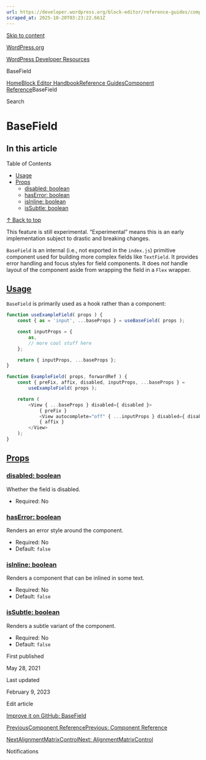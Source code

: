 ```yaml
---
url: https://developer.wordpress.org/block-editor/reference-guides/components/base-field
scraped_at: 2025-10-20T03:23:22.661Z
---
```


[Skip to content](https://developer.wordpress.org/block-editor/reference-guides/components/base-field/#wp--skip-link--target)

[WordPress.org](https://wordpress.org/)

[WordPress Developer Resources](https://developer.wordpress.org/)

BaseField


[Home](https://developer.wordpress.org/)[Block Editor Handbook](https://developer.wordpress.org/block-editor/)[Reference Guides](https://developer.wordpress.org/block-editor/reference-guides/)[Component Reference](https://developer.wordpress.org/block-editor/reference-guides/components/)BaseField

Search

# BaseField

## In this article

Table of Contents

- [Usage](https://developer.wordpress.org/block-editor/reference-guides/components/base-field/#usage)
- [Props](https://developer.wordpress.org/block-editor/reference-guides/components/base-field/#props)
  - [disabled: boolean](https://developer.wordpress.org/block-editor/reference-guides/components/base-field/#disabled-boolean)
  - [hasError: boolean](https://developer.wordpress.org/block-editor/reference-guides/components/base-field/#haserror-boolean)
  - [isInline: boolean](https://developer.wordpress.org/block-editor/reference-guides/components/base-field/#isinline-boolean)
  - [isSubtle: boolean](https://developer.wordpress.org/block-editor/reference-guides/components/base-field/#issubtle-boolean)

[↑ Back to top](https://developer.wordpress.org/block-editor/reference-guides/components/base-field/#wp--skip-link--target)

This feature is still experimental. “Experimental” means this is an early implementation subject to drastic and breaking changes.

`BaseField` is an internal (i.e., not exported in the `index.js`) primitive component used for building more complex fields like `TextField`. It provides error handling and focus styles for field components. It does _not_ handle layout of the component aside from wrapping the field in a `Flex` wrapper.

## [Usage](https://developer.wordpress.org/block-editor/reference-guides/components/base-field/\#usage)

`BaseField` is primarily used as a hook rather than a component:

```js
function useExampleField( props ) {
    const { as = 'input', ...baseProps } = useBaseField( props );

    const inputProps = {
        as,
        // more cool stuff here
    };

    return { inputProps, ...baseProps };
}

function ExampleField( props, forwardRef ) {
    const { preFix, affix, disabled, inputProps, ...baseProps } =
        useExampleField( props );

    return (
        <View { ...baseProps } disabled={ disabled }>
            { preFix }
            <View autocomplete="off" { ...inputProps } disabled={ disabled } />
            { affix }
        </View>
    );
}

```

## [Props](https://developer.wordpress.org/block-editor/reference-guides/components/base-field/\#props)

### [disabled: boolean](https://developer.wordpress.org/block-editor/reference-guides/components/base-field/\#disabled-boolean)

Whether the field is disabled.

- Required: No

### [hasError: boolean](https://developer.wordpress.org/block-editor/reference-guides/components/base-field/\#haserror-boolean)

Renders an error style around the component.

- Required: No
- Default: `false`

### [isInline: boolean](https://developer.wordpress.org/block-editor/reference-guides/components/base-field/\#isinline-boolean)

Renders a component that can be inlined in some text.

- Required: No
- Default: `false`

### [isSubtle: boolean](https://developer.wordpress.org/block-editor/reference-guides/components/base-field/\#issubtle-boolean)

Renders a subtle variant of the component.

- Required: No
- Default: `false`

First published

May 28, 2021

Last updated

February 9, 2023

Edit article

[Improve it on GitHub: BaseField](https://github.com/WordPress/gutenberg/edit/trunk/packages/components/src/base-field/README.md)

[PreviousComponent ReferencePrevious: Component Reference](https://developer.wordpress.org/block-editor/reference-guides/components/)

[NextAlignmentMatrixControlNext: AlignmentMatrixControl](https://developer.wordpress.org/block-editor/reference-guides/components/alignment-matrix-control/)

Notifications